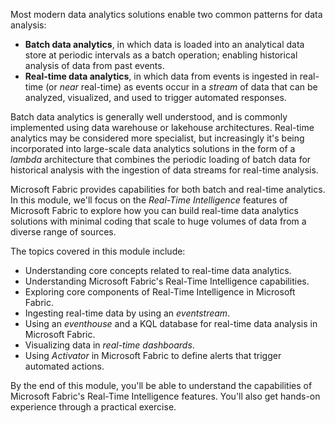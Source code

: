 Most modern data analytics solutions enable two common patterns for data analysis:

- **Batch data analytics**, in which data is loaded into an analytical data store at periodic intervals as a batch operation; enabling historical analysis of data from past events.
- **Real-time data analytics**, in which data from events is ingested in real-time (or _near_ real-time) as events occur in a _stream_ of data that can be analyzed, visualized, and used to trigger automated responses.

Batch data analytics is generally well understood, and is commonly implemented using data warehouse or lakehouse architectures. Real-time analytics may be considered more specialist, but increasingly it's being incorporated into large-scale data analytics solutions in the form of a _lambda_ architecture that combines the periodic loading of batch data for historical analysis with the ingestion of data streams for real-time analysis.

Microsoft Fabric provides capabilities for both batch and real-time analytics. In this module, we'll focus on the _Real-Time Intelligence_ features of Microsoft Fabric to explore how you can build real-time data analytics solutions with minimal coding that scale to huge volumes of data from a diverse range of sources.

The topics covered in this module include:

- Understanding core concepts related to real-time data analytics.
- Understanding Microsoft Fabric's Real-Time Intelligence capabilities.
- Exploring core components of Real-Time Intelligence in Microsoft Fabric.
- Ingesting real-time data by using an _eventstream_.
- Using an _eventhouse_ and a KQL database for real-time data analysis in Microsoft Fabric.
- Visualizing data in _real-time dashboards_.
- Using _Activator_ in Microsoft Fabric to define alerts that trigger automated actions.

By the end of this module, you'll be able to understand the capabilities of Microsoft Fabric's Real-Time Intelligence features. You'll also get hands-on experience through a practical exercise.